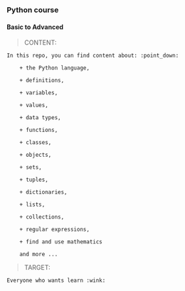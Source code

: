 ### Python course

#### Basic to Advanced

> CONTENT: 

    In this repo, you can find content about: :point_down:
    
        + the Python language, 
        
        + definitions, 
        
        + variables, 
        
        + values, 
        
        + data types,
        
        + functions, 
        
        + classes, 
        
        + objects,
        
        + sets, 
        
        + tuples, 
        
        + dictionaries, 
        
        + lists, 
        
        + collections, 
        
        + regular expressions, 
        
        + find and use mathematics 
        
        and more ...
        
> TARGET: 

    Everyone who wants learn :wink:
